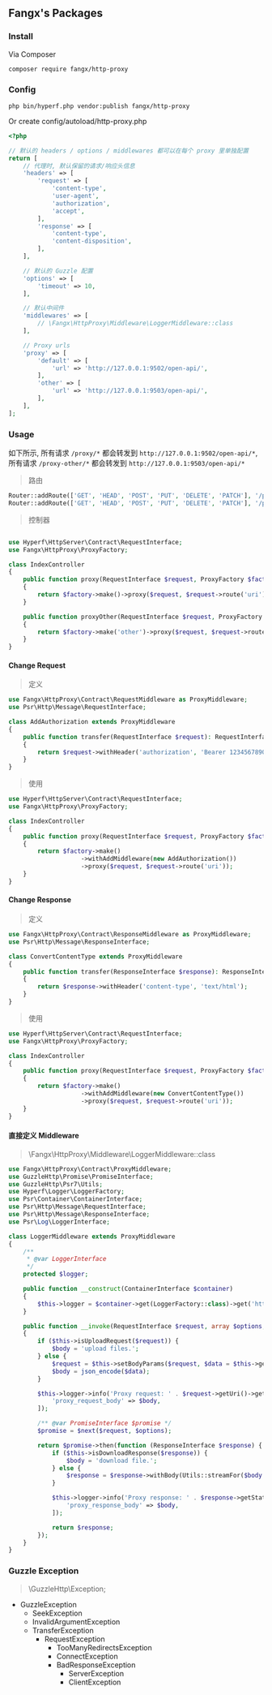 ## Fangx's Packages

### Install

Via Composer

```
composer require fangx/http-proxy
```

### Config

```
php bin/hyperf.php vendor:publish fangx/http-proxy
```

Or create config/autoload/http-proxy.php

```php
<?php

// 默认的 headers / options / middlewares 都可以在每个 proxy 里单独配置
return [
    // 代理时, 默认保留的请求/响应头信息
    'headers' => [
        'request' => [
            'content-type',
            'user-agent',
            'authorization',
            'accept',
        ],
        'response' => [
            'content-type',
            'content-disposition',
        ],
    ],

    // 默认的 Guzzle 配置
    'options' => [
        'timeout' => 10,
    ],

    // 默认中间件
    'middlewares' => [
        // \Fangx\HttpProxy\Middleware\LoggerMiddleware::class
    ],

    // Proxy urls
    'proxy' => [
        'default' => [
            'url' => 'http://127.0.0.1:9502/open-api/',
        ],
        'other' => [
            'url' => 'http://127.0.0.1:9503/open-api/',
        ],
    ],
];

```

### Usage

如下所示, 所有请求 `/proxy/*` 都会转发到 `http://127.0.0.1:9502/open-api/*`, 所有请求 `/proxy-other/*` 都会转发到 `http://127.0.0.1:9503/open-api/*`

> 路由

```php
Router::addRoute(['GET', 'HEAD', 'POST', 'PUT', 'DELETE', 'PATCH'], '/proxy/{uri:.*}', [IndexController::class, 'proxy']);
Router::addRoute(['GET', 'HEAD', 'POST', 'PUT', 'DELETE', 'PATCH'], '/proxy-other/{uri:.*}', [IndexController::class, 'proxyOther']);
```

> 控制器

```php

use Hyperf\HttpServer\Contract\RequestInterface;
use Fangx\HttpProxy\ProxyFactory;

class IndexController
{
    public function proxy(RequestInterface $request, ProxyFactory $factory)
    {
        return $factory->make()->proxy($request, $request->route('uri'));
    }

    public function proxyOther(RequestInterface $request, ProxyFactory $factory)
    {
        return $factory->make('other')->proxy($request, $request->route('uri'));
    }
}
```

#### Change Request

> 定义

```php
use Fangx\HttpProxy\Contract\RequestMiddleware as ProxyMiddleware;
use Psr\Http\Message\RequestInterface;

class AddAuthorization extends ProxyMiddleware
{
    public function transfer(RequestInterface $request): RequestInterface
    {
        return $request->withHeader('authorization', 'Bearer 1234567890');
    }
}
```

> 使用

```php
use Hyperf\HttpServer\Contract\RequestInterface;
use Fangx\HttpProxy\ProxyFactory;

class IndexController
{
    public function proxy(RequestInterface $request, ProxyFactory $factory)
    {
        return $factory->make()
                    ->withAddMiddleware(new AddAuthorization())
                    ->proxy($request, $request->route('uri'));
    }
}
```

#### Change Response


> 定义

```php
use Fangx\HttpProxy\Contract\ResponseMiddleware as ProxyMiddleware;
use Psr\Http\Message\ResponseInterface;

class ConvertContentType extends ProxyMiddleware
{
    public function transfer(ResponseInterface $response): ResponseInterface
    {
        return $response->withHeader('content-type', 'text/html');
    }
}
```

> 使用

```php
use Hyperf\HttpServer\Contract\RequestInterface;
use Fangx\HttpProxy\ProxyFactory;

class IndexController
{
    public function proxy(RequestInterface $request, ProxyFactory $factory)
    {
        return $factory->make()
                    ->withAddMiddleware(new ConvertContentType())
                    ->proxy($request, $request->route('uri'));
    }
}
```

#### 直接定义 Middleware

> \Fangx\HttpProxy\Middleware\LoggerMiddleware::class

```php
use Fangx\HttpProxy\Contract\ProxyMiddleware;
use GuzzleHttp\Promise\PromiseInterface;
use GuzzleHttp\Psr7\Utils;
use Hyperf\Logger\LoggerFactory;
use Psr\Container\ContainerInterface;
use Psr\Http\Message\RequestInterface;
use Psr\Http\Message\ResponseInterface;
use Psr\Log\LoggerInterface;

class LoggerMiddleware extends ProxyMiddleware
{
    /**
     * @var LoggerInterface
     */
    protected $logger;

    public function __construct(ContainerInterface $container)
    {
        $this->logger = $container->get(LoggerFactory::class)->get('http-proxy');
    }

    public function __invoke(RequestInterface $request, array $options, callable $next)
    {
        if ($this->isUploadRequest($request)) {
            $body = 'upload files.';
        } else {
            $request = $this->setBodyParams($request, $data = $this->getBodyParams($request));
            $body = json_encode($data);
        }

        $this->logger->info('Proxy request: ' . $request->getUri()->getPath(), [
            'proxy_request_body' => $body,
        ]);

        /** @var PromiseInterface $promise */
        $promise = $next($request, $options);

        return $promise->then(function (ResponseInterface $response) {
            if ($this->isDownloadResponse($response)) {
                $body = 'download file.';
            } else {
                $response = $response->withBody(Utils::streamFor($body = $response->getBody()->getContents()));
            }

            $this->logger->info('Proxy response: ' . $response->getStatusCode(), [
                'proxy_response_body' => $body,
            ]);

            return $response;
        });
    }
}

```


### Guzzle Exception

> \GuzzleHttp\Exception;

- GuzzleException
    - SeekException
    - InvalidArgumentException
    - TransferException
        - RequestException
            - TooManyRedirectsException
            - ConnectException
            - BadResponseException
                - ServerException
                - ClientException